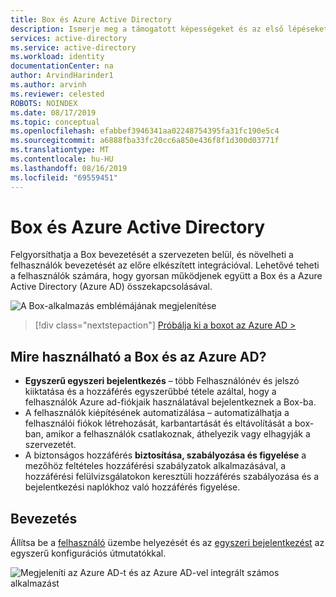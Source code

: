 ```yaml
---
title: Box és Azure Active Directory
description: Ismerje meg a támogatott képességeket és az első lépéseket.
services: active-directory
ms.service: active-directory
ms.workload: identity
documentationCenter: na
author: ArvindHarinder1
ms.author: arvinh
ms.reviewer: celested
ROBOTS: NOINDEX
ms.date: 08/17/2019
ms.topic: conceptual
ms.openlocfilehash: efabbef3946341aa02248754395fa31fc190e5c4
ms.sourcegitcommit: a6888fba33fc20cc6a850e436f8f1d300d03771f
ms.translationtype: MT
ms.contentlocale: hu-HU
ms.lasthandoff: 08/16/2019
ms.locfileid: "69559451"
---
```

# <a name="box-and-azure-active-directory"></a>Box és Azure Active Directory

Felgyorsíthatja a Box bevezetését a szervezeten belül, és növelheti a felhasználók bevezetését az előre elkészített integrációval. Lehetővé teheti a felhasználók számára, hogy gyorsan működjenek együtt a Box és a Azure Active Directory (Azure AD) összekapcsolásával.

![A Box-alkalmazás emblémájának megjelenítése](./media/box.png)

> [!div class="nextstepaction"]
> [Próbálja ki a boxot az Azure AD >](https://aka.ms/BoxTryItNow)

## <a name="what-can-you-do-with-box-and-azure-ad"></a>Mire használható a Box és az Azure AD?

- **Egyszerű egyszeri bejelentkezés** – több Felhasználónév és jelszó kiiktatása és a hozzáférés egyszerűbbé tétele azáltal, hogy a felhasználók Azure ad-fiókjaik használatával bejelentkeznek a Box-ba.
- A felhasználók kiépítésének automatizálása – automatizálhatja a felhasználói fiókok létrehozását, karbantartását és eltávolítását a box-ban, amikor a felhasználók csatlakoznak, áthelyezik vagy elhagyják a szervezetét.
- A biztonságos hozzáférés **biztosítása, szabályozása és figyelése** a mezőhöz feltételes hozzáférési szabályzatok alkalmazásával, a hozzáférési felülvizsgálatokon keresztüli hozzáférés szabályozása és a bejelentkezési naplókhoz való hozzáférés figyelése.

## <a name="get-started"></a>Bevezetés

Állítsa be a [felhasználó](https://aka.ms/BoxSSODoc) üzembe helyezését és az [egyszeri bejelentkezést](https://aka.ms/BoxProvisioningDoc) az egyszerű konfigurációs útmutatókkal.

![Megjeleníti az Azure AD-t és az Azure AD-vel integrált számos alkalmazást](./media/azure-ad-app-image.png)
